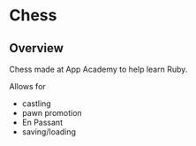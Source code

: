 Chess
=====

Overview
--------

Chess made at App Academy to help learn Ruby.

Allows for
- castling
- pawn promotion
- En Passant
- saving/loading
